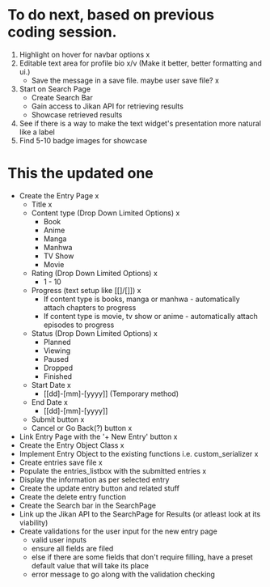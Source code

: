 # To do next, based on previous coding session.

1. Highlight on hover for navbar options x
2. Editable text area for profile bio x/v (Make it better, better formatting and ui.)
    - Save the message in a save file. maybe user save file? x
3. Start on Search Page
    - Create Search Bar
    - Gain access to Jikan API for retrieving results
    - Showcase retrieved results
4. See if there is a way to make the text widget's presentation more natural like a label
5. Find 5-10 badge images for showcase


# This the updated one
- Create the Entry Page x
    - Title x
    - Content type (Drop Down Limited Options) x
        - Book
        - Anime
        - Manga
        - Manhwa
        - TV Show
        - Movie
    - Rating (Drop Down Limited Options) x
        - 1 - 10
    - Progress (text setup like [[]/[]]) x
        - If content type is books, manga or manhwa - automatically attach chapters to progress
        - If content type is movie, tv show or anime - automatically attach episodes to progress
    - Status (Drop Down Limited Options) x
        - Planned
        - Viewing
        - Paused
        - Dropped
        - Finished
    - Start Date x
        - [[dd]-[mm]-[yyyy]] (Temporary method)
    - End Date x
        - [[dd]-[mm]-[yyyy]]
    - Submit button x
    - Cancel or Go Back(?) button x
- Link Entry Page with the '+ New Entry' button x
- Create the Entry Object Class x
- Implement Entry Object to the existing functions i.e. custom_serializer x
- Create entries save file x
- Populate the entries_listbox with the submitted entries x
- Display the information as per selected entry
- Create the update entry button and related stuff 
- Create the delete entry function 
- Create the Search bar in the SearchPage
- Link up the Jikan API to the SearchPage for Results (or atleast look at its viability)
- Create validations for the user input for the new entry page
    - valid user inputs
    - ensure all fields are filed
    - else if there are some fields that don't require filling, have a preset default value that will take its place
    - error message to go along with the validation checking
